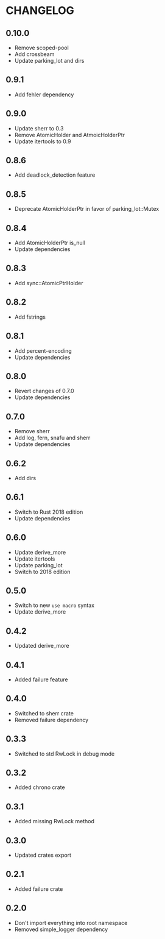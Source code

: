# CHANGELOG

## 0.10.0

* Remove scoped-pool
* Add crossbeam
* Update parking_lot and dirs 

## 0.9.1

* Add fehler dependency

## 0.9.0

* Update sherr to 0.3
* Remove AtomicHolder and AtmoicHolderPtr
* Update itertools to 0.9

## 0.8.6

* Add deadlock_detection feature

## 0.8.5

* Deprecate AtomicHolderPtr in favor of parking_lot::Mutex

## 0.8.4

* Add AtomicHolderPtr is_null
* Update dependencies

## 0.8.3

* Add sync::AtomicPtrHolder

## 0.8.2

* Add fstrings

## 0.8.1

* Add percent-encoding
* Update dependencies

## 0.8.0

* Revert changes of 0.7.0
* Update dependencies

## 0.7.0

* Remove sherr
* Add log, fern, snafu and sherr
* Update dependencies

## 0.6.2

* Add dirs

## 0.6.1

* Switch to Rust 2018 edition
* Update dependencies

## 0.6.0

* Update derive_more
* Update itertools
* Update parking_lot
* Switch to 2018 edition

## 0.5.0

* Switch to new `use macro` syntax
* Update derive_more

## 0.4.2

* Updated derive_more

## 0.4.1

* Added failure feature

## 0.4.0

* Switched to sherr crate
* Removed failure dependency

## 0.3.3

* Switched to std RwLock in debug mode

## 0.3.2

* Added chrono crate

## 0.3.1

* Added missing RwLock method

## 0.3.0

* Updated crates export

## 0.2.1

* Added failure crate

## 0.2.0

* Don't import everything into root namespace
* Removed simple_logger dependency